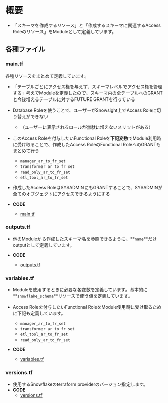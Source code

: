 # 概要

- 「スキーマを作成するリソース」と「作成するスキーマに関連するAccess Roleのリソース」をModuleとして定義しています。

## 各種ファイル

### main.tf

各種リソースをまとめて定義しています。

- 「テーブルごとにアクセス権を与えず、スキーマレベルでアクセス権を管理する」考えでModuleを定義したので、スキーマ内の全テーブルへのGRANTと今後増えるテーブルに対するFUTURE GRANTを行っている
- Database Roleを使うことで、ユーザーがSnowsight上でAccess Roleに切り替えができない
  - （ユーザーに表示されるロールが無駄に増えないメリットがある）
- このAccess Roleを付与したいFunctional Roleを**下記変数**でModule利用時に受け取ることで、作成したAccess RoleのFunctional RoleへのGRANTもまとめて行う
  - `manager_ar_to_fr_set`
  - `transformer_ar_to_fr_set`
  - `read_only_ar_to_fr_set`
  - `etl_tool_ar_to_fr_set`
- 作成したAccess RoleはSYSADMINにもGRANTすることで、SYSADMINが全てのオブジェクトにアクセスできるようにする

- **CODE**
  - [main.tf](../../../terraform/snowflake/modules/access_role_and_schema/main.tf)

### **outputs.tf**

- 他のModuleから作成したスキーマ名を参照できるように、**`name`**だけoutputとして定義しています。

- **CODE**
  - [outputs.tf](../../../terraform/snowflake/modules/access_role_and_schema/outputs.tf)

### **variables.tf**

- Moduleを使用するときに必要な各変数を定義しています。基本的に**`snowflake_schema`**リソースで使う値を定義しています。
- Access Roleを付与したいFunctional RoleをModule使用時に受け取るために下記も定義しています。
  - `manager_ar_to_fr_set`
  - `transformer_ar_to_fr_set`
  - `etl_tool_ar_to_fr_set`
  - `read_only_ar_to_fr_set`

- **CODE**
  - [variables.tf](../../../terraform/snowflake/modules/access_role_and_schema/variables.tf)

### **versions.tf**

- 使用するSnowflakeのterraform providerのバージョン指定します。
- **CODE**
  - [versions.tf](../../../terraform/snowflake/modules/access_role_and_schema/versions.tf)
